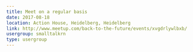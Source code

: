 ```yaml
---
title: Meet on a regular basis
date: 2017-08-18
location: Action House, Heidelberg, Heidelberg
link: http://www.meetup.com/back-to-the-future/events/xvgdrlywlbxb/
usergroup: smalltalkrn
type: usergroup
---
```

